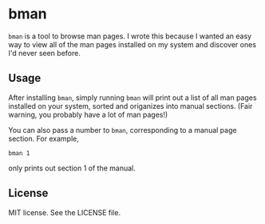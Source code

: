 # bman
`bman` is a tool to browse man pages. I wrote this because I wanted an easy way
to view all of the man pages installed on my system and discover ones I'd never
seen before.

## Usage
After installing `bman`, simply running `bman` will print out a list of all man
pages installed on your system, sorted and origanizes into manual sections.
(Fair warning, you probably have a lot of man pages!)

You can also pass a number to `bman`, corresponding to a manual page section. For example,
```
bman 1
```
only prints out section 1 of the manual.

## License
MIT license. See the LICENSE file.
